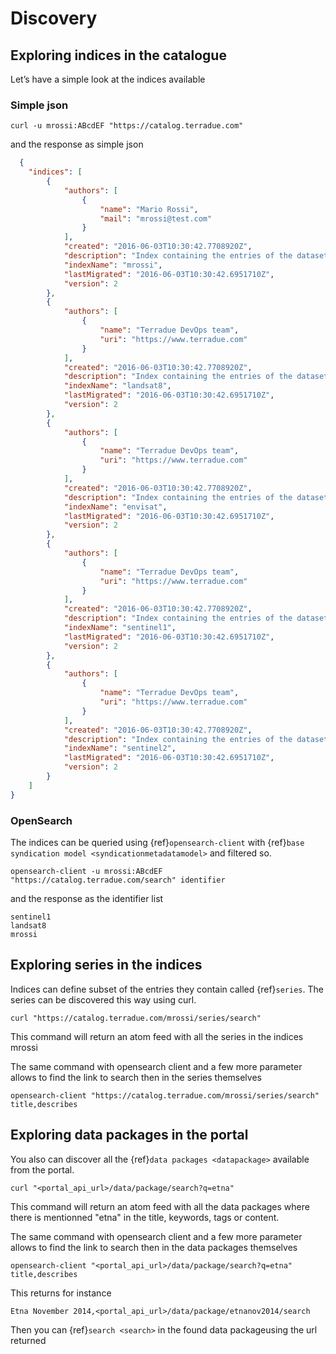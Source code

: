 # Discovery

## Exploring indices in the catalogue

Let’s have a simple look at the indices available

### Simple json

```console
curl -u mrossi:ABcdEF "https://catalog.terradue.com"
```

and the response as simple json

```json
  {
    "indices": [
        {
            "authors": [
                {
                    "name": "Mario Rossi",
                    "mail": "mrossi@test.com"
                }
            ],
            "created": "2016-06-03T10:30:42.7708920Z",
            "description": "Index containing the entries of the datasets published and saved by Mario Rossi.",
            "indexName": "mrossi",
            "lastMigrated": "2016-06-03T10:30:42.6951710Z",
            "version": 2
        },
        {
            "authors": [
                {
                    "name": "Terradue DevOps team",
                    "uri": "https://www.terradue.com"
                }
            ],
            "created": "2016-06-03T10:30:42.7708920Z",
            "description": "Index containing the entries of the datasets of Landsat-8 American Earth observation satellite launched on February 11, 2013. It is the eighth satellite in the Landsat program.",
            "indexName": "landsat8",
            "lastMigrated": "2016-06-03T10:30:42.6951710Z",
            "version": 2
        },
        {
            "authors": [
                {
                    "name": "Terradue DevOps team",
                    "uri": "https://www.terradue.com"
                }
            ],
            "created": "2016-06-03T10:30:42.7708920Z",
            "description": "Index containing the entries of the datasets of Envisat. Envisat was launched as an Earth observation satellite. Its objective was to service the continuity of European Remote-Sensing (ERS) Satellite missions, providing additional observational parameters to improve environmental studies.",
            "indexName": "envisat",
            "lastMigrated": "2016-06-03T10:30:42.6951710Z",
            "version": 2
        },
        {
            "authors": [
                {
                    "name": "Terradue DevOps team",
                    "uri": "https://www.terradue.com"
                }
            ],
            "created": "2016-06-03T10:30:42.7708920Z",
            "description": "Index containing the entries of the datasets of Sentinel-1 space mission funded by the European Union and carried out by the ESA within the Copernicus Programme.",
            "indexName": "sentinel1",
            "lastMigrated": "2016-06-03T10:30:42.6951710Z",
            "version": 2
        },
        {
            "authors": [
                {
                    "name": "Terradue DevOps team",
                    "uri": "https://www.terradue.com"
                }
            ],
            "created": "2016-06-03T10:30:42.7708920Z",
            "description": "Index containing the entries of the datasets of Sentinel-2. Sentinel-2 is an Earth observation mission developed by ESA as part of the Copernicus Programme to perform terrestrial observations in support of services such as forest monitoring, land cover changes detection, and natural disaster management.",
            "indexName": "sentinel2",
            "lastMigrated": "2016-06-03T10:30:42.6951710Z",
            "version": 2
        }
    ]
}
```

### OpenSearch

The indices can be queried using {ref}`opensearch-client` with {ref}`base syndication model <syndicationmetadatamodel>` and filtered so.

```console
opensearch-client -u mrossi:ABcdEF "https://catalog.terradue.com/search" identifier
```

and the response as the identifier list

```console
sentinel1
landsat8
mrossi
```

## Exploring series in the indices

Indices can define subset of the entries they contain called {ref}`series`. The series can be discovered this way using curl.

```console
curl "https://catalog.terradue.com/mrossi/series/search"
```

This command will return an atom feed with all the series in the indices mrossi

The same command with opensearch client and a few more parameter allows to find the link to search then in the series themselves

```console
opensearch-client "https://catalog.terradue.com/mrossi/series/search" title,describes
```

## Exploring data packages in the portal

You also can discover all the {ref}`data packages <datapackage>` available from the portal.

```console
curl "<portal_api_url>/data/package/search?q=etna"
```

This command will return an atom feed with all the data packages where there is mentionned "etna" in the title, keywords, tags or content.

The same command with opensearch client and a few more parameter allows to find the link to search then in the data packages themselves

```console
opensearch-client "<portal_api_url>/data/package/search?q=etna" title,describes
```

This returns for instance

```console
Etna November 2014,<portal_api_url>/data/package/etnanov2014/search
```

Then you can {ref}`search <search>` in the found data packageusing the url returned

